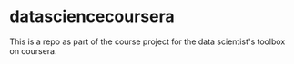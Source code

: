 datasciencecoursera
===================

This is a repo as part of the course project for the data scientist's toolbox on coursera.
